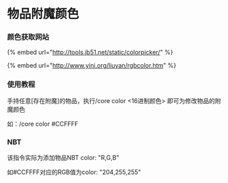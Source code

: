 # 物品附魔颜色

### 颜色获取网站

{% embed url="http://tools.jb51.net/static/colorpicker/" %}

{% embed url="http://www.yini.org/liuyan/rgbcolor.htm" %}

### 使用教程

手持任意\[存在附魔]的物品，执行/core color <16进制颜色> 即可为修改物品的附魔颜色

如：/core color #CCFFFF

### NBT

该指令实际为添加物品NBT color: "R,G,B"

如#CCFFFF对应的RGB值为color: "204,255,255"
